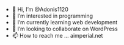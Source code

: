 - 👋 Hi, I’m @Adonis1120
- 👀 I’m interested in programming
- 🌱 I’m currently learning web development
- 💞️ I’m looking to collaborate on WordPress
- 📫 How to reach me ... aimperial.net

<!---
Adonis1120/Adonis1120 is a ✨ special ✨ repository because its `README.md` (this file) appears on your GitHub profile.
You can click the Preview link to take a look at your changes.
--->

